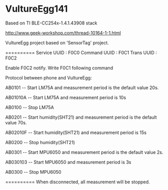 # VultureEgg141
Based on TI BLE-CC254x-1.4.1.43908 stack

http://www.geek-workshop.com/thread-10164-1-1.html

VultureEgg project based on 'SensorTag' project.

==========
Service UUID : F0C0
Command UUID : F0C1
Trans   UUID : F0C2

Enable F0C2 notify.
Write F0C1 following command

Protocol between phone and VultureEgg:

AB0101 -- Start LM75A and measurement period is the default value 20s.

AB01010A -- Start LM75A and measurement period is 10s

AB0100 -- Stop LM75A


AB0201 -- Start humidity(SHT21) and measurement period is the default value 70s.

AB02010F -- Start humidity(SHT21) and measurement period is 15s

AB0200 -- Stop humidity(SHT21)


AB0301 -- Start MPU6050 and measurement period is the default value 2s.

AB030103 -- Start MPU6050 and measurement period is 3s

AB0300 -- Stop MPU6050


==========
When disconnected, all measurement will be stopped.